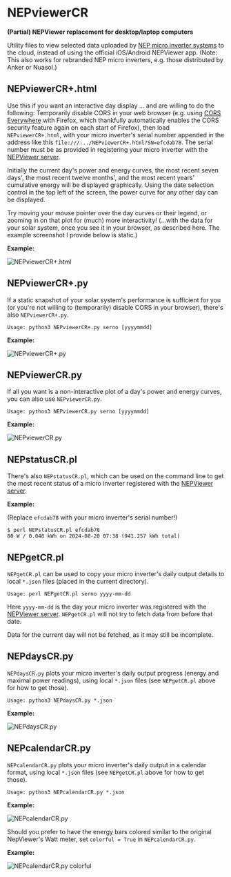 # NEPviewerCR

**(Partial) NEPViewer replacement for desktop/laptop computers**

Utility files to view selected data uploaded by [NEP micro inverter 
systems](https://northernep.com/products/microinverters/) to the cloud, instead 
of using the official iOS/Android NEPViewer app. (Note: This also works for 
rebranded NEP micro inverters, e.g. those distributed by Anker or Nuasol.)

## NEPviewerCR+.html

Use this if you want an interactive day display ... and are willing to do the 
following: Temporarily disable CORS in your web browser (e.g. using [CORS 
Everywhere](https://github.com/spenibus/cors-everywhere-firefox-addon) with 
Firefox, which thankfully automatically enables the CORS security feature again 
on each start of Firefox),
then load `NEPviewerCR+.html`, with your micro inverter's serial number 
appended in the address like this `file:///.../NEPviewerCR+.html?SN=efcdab78`. 
The serial number must be as provided in registering your micro inverter with 
the [NEPViewer server](https://nepviewer.com/).

Initially the current day's power and energy curves, the most recent seven 
days', the most recent twelve months', and the most recent years' cumulative 
energy will be displayed graphically. Using the date selection control in the 
top left of the screen, the power curve for any other day can be displayed.

Try moving your mouse pointer over the day curves or their legend, or
zooming in on that plot for (much) more interactivity! (...with the data
for your solar system, once you see it in your browser, as described here.
The example screenshot I provide below is static.)

**Example:**

![NEPviewerCR+.html](img/NEPviewerCR+.png)

## NEPviewerCR+.py

If a static snapshot of your solar system's performance is sufficient for you 
(or you're not willing to (temporarily) disable CORS in your browser), there's 
also `NEPviewerCR+.py`.

`Usage: python3 NEPviewerCR+.py serno [yyyymmdd]`

**Example:**

![NEPviewerCR+.py](img/SN=efcdab78_on_2024-08-12.png)

## NEPviewerCR.py

If all you want is a non-interactive plot of a day's power and energy curves, 
you can also use `NEPviewerCR.py`.

`Usage: python3 NEPviewerCR.py serno [yyyymmdd]`

**Example:**

![NEPviewerCR.py](img/NEPviewerCR.png)

## NEPstatusCR.pl

There's also `NEPstatusCR.pl`, which can be used on the command line to get the 
most recent status of a micro inverter registered with the
[NEPViewer server](https://nepviewer.com/).

**Example:**

(Replace `efcdab78` with your micro inverter's serial number!)
```
$ perl NEPstatusCR.pl efcdab78
80 W / 0.048 kWh on 2024-08-20 07:38 (941.257 kWh total)
```

## NEPgetCR.pl

`NEPgetCR.pl` can be used to copy your micro inverter's daily output details
to local `*.json` files (placed in the current directory).

`Usage: perl NEPgetCR.pl serno yyyy-mm-dd`

Here `yyyy-mm-dd` is the day your micro inverter was registered with  the
[NEPViewer server](https://nepviewer.com/). `NEPgetCR.pl` will not try to
fetch data from before that date.

Data for the current day will not be fetched, as it may still be incomplete.

## NEPdaysCR.py

`NEPdaysCR.py` plots your micro inverter's daily output progress (energy and
maximal power readings), using local `*.json` files (see `NEPgetCR.pl` above
for how to get those).

`Usage: python3 NEPdaysCR.py *.json`

**Example:**

![NEPdaysCR.py](img/NEPdaysCR.png)

## NEPcalendarCR.py

`NEPcalendarCR.py` plots your micro inverter's daily output in a calendar format,
using local `*.json` files (see `NEPgetCR.pl` above for how to get those).

`Usage: python3 NEPcalendarCR.py *.json`

**Example:**

![NEPcalendarCR.py](img/2024.png)

Should you prefer to have the energy bars colored similar to the original
NepViewer's Watt meter, set `colorful = True` in `NEPcalendarCR.py`.

**Example:**

![NEPcalendarCR.py colorful](img/2024c.png)
